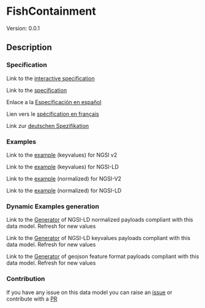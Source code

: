 # FishContainment
Version: 0.0.1

## Description 


### Specification

Link to the [interactive specification](https://swagger.lab.fiware.org/?url=https://github.com/smart-data-models/dataModel.Aquaculture/blob/master/FishContainment/swagger.yaml)

Link to the [specification](https://github.com/smart-data-models/dataModel.Aquaculture/blob/master/FishContainment/doc/spec.md)

Enlace a la [Especificación en español](https://github.com/smart-data-models/dataModel.Aquaculture/blob/master/FishContainment/doc/spec_ES.md)

Lien vers le [spécification en français](https://github.com/smart-data-models/dataModel.Aquaculture/blob/master/FishContainment/doc/spec_FR.md)

Link zur [deutschen Spezifikation](https://github.com/smart-data-models/dataModel.Aquaculture/blob/master/FishContainment/doc/spec_DE.md)
### Examples

Link to the [example](https://github.com/smart-data-models/dataModel.Aquaculture/blob/master/FishContainment/examples/example.json) (keyvalues) for NGSI v2

Link to the [example](https://github.com/smart-data-models/dataModel.Aquaculture/blob/master/FishContainment/examples/example.jsonld) (keyvalues) for NGSI-LD

Link to the [example](https://github.com/smart-data-models/dataModel.Aquaculture/blob/master/FishContainment/examples/example-normalized.json) (normalized) for NGSI-V2

Link to the [example](https://github.com/smart-data-models/dataModel.Aquaculture/blob/master/FishContainment/examples/example-normalized.jsonld) (normalized) for NGSI-LD
### Dynamic Examples generation

Link to the [Generator](https://smartdatamodels.org/extra/ngsi-ld_generator.php?schemaUrl=https://raw.githubusercontent.com/smart-data-models/dataModel.Aquaculture/master/FishContainment/schema.json&email=info@smartdatamodels.org) of NGSI-LD normalized payloads compliant with this data model. Refresh for new values

Link to the [Generator](https://smartdatamodels.org/extra/ngsi-ld_generator_keyvalues.php?schemaUrl=https://raw.githubusercontent.com/smart-data-models/dataModel.Aquaculture/master/FishContainment/schema.json&email=info@smartdatamodels.org) of NGSI-LD keyvalues payloads compliant with this data model. Refresh for new values

Link to the [Generator](https://smartdatamodels.org/extra/geojson_features_generator_v1.0.php?schemaUrl=https://raw.githubusercontent.com/smart-data-models/dataModel.Aquaculture/master/FishContainment/schema.json&email=info@smartdatamodels.org) of geojson feature format payloads compliant with this data model. Refresh for new values
### Contribution

 If you have any issue on this data model you can raise an [issue](https://github.com/smart-data-models/dataModel.Aquaculture/issues)  or contribute with a [PR](https://github.com/smart-data-models/dataModel.Aquaculture/pulls)